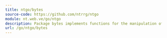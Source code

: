 ```yaml
---
title: ntgo/bytes
source-code: https://github.com/ntrrg/ntgo
module: nt.web.ve/go/ntgo
description: Package bytes implements functions for the manipulation of byte slices.
url: /go/ntgo/bytes
---
```


